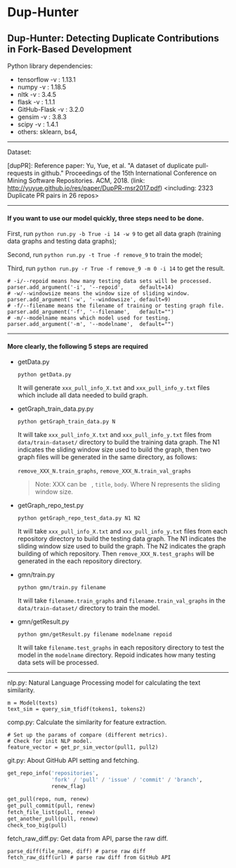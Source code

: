 # Dup-Hunter

## Dup-Hunter: Detecting Duplicate Contributions in Fork-Based Development

Python library dependencies:
+ tensorflow -v : 1.13.1
+ numpy -v : 1.18.5
+ nltk -v : 3.4.5
+ flask -v : 1.1.1
+ GitHub-Flask -v : 3.2.0
+ gensim -v : 3.8.3
+ scipy -v : 1.4.1 
+ others: sklearn, bs4,

---

Dataset:

[dupPR]: Reference paper: Yu, Yue, et al. "A dataset of duplicate pull-requests in github." Proceedings of the 15th International Conference on Mining Software Repositories. ACM, 2018. (link: http://yuyue.github.io/res/paper/DupPR-msr2017.pdf)
<including: 2323 Duplicate PR pairs in 26 repos>

---
#### **If you want to use our model quickly, three steps need to be done.**

First, run `python run.py -b True -i 14 -w 9` to get all data graph (training data graphs and testing data graphs);

Second, run `python run.py -t True -f remove_9` to train the model;

Third, run `python run.py -r True -f remove_9 -m 0 -i 14` to get the result.

```
# -i/--repoid means how many testing data sets will be processed.
parser.add_argument('-i', '--repoid',     default=14)
# -w/--windowsize means the window size of sliding window.
parser.add_argument('-w', '--windowsize', default=9)
# -f/--filename means the filename of training or testing graph file.
parser.add_argument('-f', '--filename',   default="")
# -m/--modelname means which model used for testing.
parser.add_argument('-m', '--modelname',  default="")
```
---
#### **More clearly, the following 5 steps are required**
+ getData.py
  
    `python getData.py`
    
    It will generate `xxx_pull_info_X.txt` and `xxx_pull_info_y.txt` files which include all data needed to build graph. 
    
+ getGraph_train_data.py.py
    
    `python getGraph_train_data.py N`
    
    It will take `xxx_pull_info_X.txt` and `xxx_pull_info_y.txt` files from `data/train-dataset/` directory to build the training data graph. The N1 indicates the sliding window size used to build the graph, then two graph files will be generated in the same directory, as follows:
      
    `remove_XXX_N.train_graphs`, `remove_XXX_N.train_val_graphs`
    
    >Note: XXX can be ` `, `title`, `body`. Where N represents the sliding window size.

+ getGraph_repo_test.py
   
    `python getGraph_repo_test_data.py N1 N2`
    
    It will take `xxx_pull_info_X.txt` and `xxx_pull_info_y.txt` files from each repository directory to build the testing data graph. The N1 indicates the sliding window size used to build the graph. The N2 indicates the graph building of which repository. Then `remove_XXX_N.test_graphs` will be generated in the each repository directory.

+ gmn/train.py  

    `python gmn/train.py filename`
    
    It will take `filename.train_graphs` and `filename.train_val_graphs` in the `data/train-dataset/` directory to train the model.
     
+ gmn/getResult.py

     `python gmn/getResult.py filename modelname repoid`
    
    It will take `filename.test_graphs` in each repository directory to test the model in the `modelname` directory. Repoid indicates how many testing data sets will be processed.
    
---

nlp.py: Natural Language Processing model for calculating the text similarity.


```
m = Model(texts)
text_sim = query_sim_tfidf(tokens1, tokens2)
``` 


comp.py: Calculate the similarity for feature extraction.

``` 
# Set up the params of compare (different metrics).
# Check for init NLP model.
feature_vector = get_pr_sim_vector(pull1, pull2)
```


git.py: About GitHub API setting and fetching.

``` python
get_repo_info('repositories',
              'fork' / 'pull' / 'issue' / 'commit' / 'branch',
              renew_flag)

get_pull(repo, num, renew)
get_pull_commit(pull, renew)
fetch_file_list(pull, renew)
get_another_pull(pull, renew)
check_too_big(pull)
```


fetch_raw_diff.py: Get data from API, parse the raw diff.

```
parse_diff(file_name, diff) # parse raw diff
fetch_raw_diff(url) # parse raw diff from GitHub API
```


